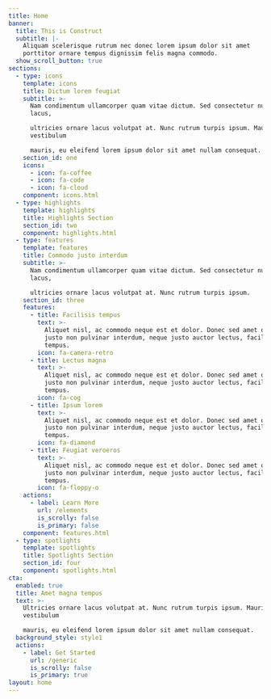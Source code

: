 ```yaml
---
title: Home
banner:
  title: This is Construct
  subtitle: |-
    Aliquam scelerisque rutrum nec donec lorem ipsum dolor sit amet  
    porttitor ornare tempus dignissim felis magna commodo.
  show_scroll_button: true
sections:
  - type: icons
    template: icons
    title: Dictum lorem feugiat
    subtitle: >-
      Nam condimentum ullamcorper quam vitae dictum. Sed consectetur nulla
      lacus,  

      ultricies ornare lacus volutpat at. Nunc rutrum turpis ipsum. Mauris at
      vestibulum  

      mauris, eu eleifend lorem ipsum dolor sit amet nullam consequat.
    section_id: one
    icons:
      - icon: fa-coffee
      - icon: fa-code
      - icon: fa-cloud
    component: icons.html
  - type: highlights
    template: highlights
    title: Highlights Section
    section_id: two
    component: highlights.html
  - type: features
    template: features
    title: Commodo justo interdum
    subtitle: >-
      Nam condimentum ullamcorper quam vitae dictum. Sed consectetur nulla
      lacus,  

      ultricies ornare lacus volutpat at. Nunc rutrum turpis ipsum.
    section_id: three
    features:
      - title: Facilisis tempus
        text: >-
          Aliquet nisl, ac commodo neque est et dolor. Donec sed amet ornare,
          justo non pulvinar interdum, neque justo auctor lectus, facilisis diam
          tempus.
        icon: fa-camera-retro
      - title: Lectus magna
        text: >-
          Aliquet nisl, ac commodo neque est et dolor. Donec sed amet ornare,
          justo non pulvinar interdum, neque justo auctor lectus, facilisis diam
          tempus.
        icon: fa-cog
      - title: Ipsum lorem
        text: >-
          Aliquet nisl, ac commodo neque est et dolor. Donec sed amet ornare,
          justo non pulvinar interdum, neque justo auctor lectus, facilisis diam
          tempus.
        icon: fa-diamond
      - title: Feugiat veroeros
        text: >-
          Aliquet nisl, ac commodo neque est et dolor. Donec sed amet ornare,
          justo non pulvinar interdum, neque justo auctor lectus, facilisis diam
          tempus.
        icon: fa-floppy-o
    actions:
      - label: Learn More
        url: /elements
        is_scrolly: false
        is_primary: false
    component: features.html
  - type: spotlights
    template: spotlights
    title: Spotlights Section
    section_id: four
    component: spotlights.html
cta:
  enabled: true
  title: Amet magna tempus
  text: >-
    Ultricies ornare lacus volutpat at. Nunc rutrum turpis ipsum. Mauris at
    vestibulum  

    mauris, eu eleifend lorem ipsum dolor sit amet nullam consequat.
  background_style: style1
  actions:
    - label: Get Started
      url: /generic
      is_scrolly: false
      is_primary: true
layout: home
---
```

